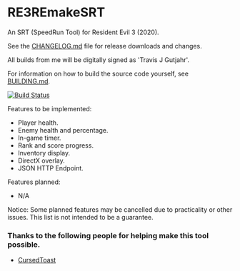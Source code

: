 # RE3REmakeSRT
An SRT (SpeedRun Tool) for Resident Evil 3 (2020).

See the [CHANGELOG.md](CHANGELOG.md) file for release downloads and changes.

All builds from me will be digitally signed as 'Travis J Gutjahr'.

For information on how to build the source code yourself, see [BUILDING.md](BUILDING.md).

[![Build Status](https://dev.azure.com/Squirrelies/RE3REmakeSRT/_apis/build/status/x64?branchName=master)](https://dev.azure.com/Squirrelies/RE3REmakeSRT/_build/latest?definitionId=3&branchName=master)

Features to be implemented:

* Player health.
* Enemy health and percentage.
* In-game timer.
* Rank and score progress.
* Inventory display.
* DirectX overlay.
* JSON HTTP Endpoint.

Features planned:

* N/A

Notice: Some planned features may be cancelled due to practicality or other issues. This list is not intended to be a guarantee.

### Thanks to the following people for helping make this tool possible.

* [CursedToast](https://www.twitch.tv/CursedToast)
